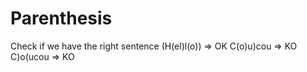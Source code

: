 ﻿# Parenthesis
Check if we have the right sentence
(H(el)l(o)) => OK
C(o)u)cou => KO
C)o(ucou  => KO

